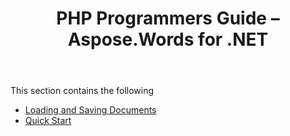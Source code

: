﻿---
title: PHP Programmers Guide – Aspose.Words for .NET
articleTitle: PHP Programmers Guide
linktitle: PHP Programmers Guide
description: "Aspose.Words for .NET PHP Programmers Guide using C#."
type: docs
weight: 10
url: /net/php-programmers-guide/
---

This section contains the following

- [Loading and Saving Documents](/words/net/loading-and-saving-documents/)
- [Quick Start](/words/net/quick-start/)

